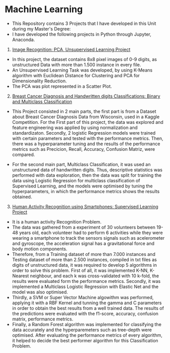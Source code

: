 # Machine Learning
* This Repository contains 3 Projects that I have developed in this Unit during my Master's Degree:
* I have developed the following projects in Python through Jupyter, Anaconda. 

1. [Image Recognition: PCA, Unsupervised Learning Project](https://github.com/JoseGil93/Machine-Learning/blob/master/SIT720_A1_218659676%20(2).pdf)

* In this project, the dataset contains 8x8 pixel images of 0-9 digits, as unstructured Data with more than 1.500 instance in every file. 
* An Unsupervised Learning Task was developed, by using K-Means algorithm with Euclidean Distance for Clustering and PCA for Dimensionality Reduction. 
* The PCA was plot represented in a Scatter Plot. 

2. [Breast Cancer Diagnosis and Handwritten digits Classifications: Binary and Multiclass Classification](https://github.com/JoseGil93/Machine-Learning/blob/master/Machine%20Learning%20A2%20Final.pdf)

* This Project consisted in 2 main parts, the first part is from a Dataset about Breast Cancer Diagnosis Data from Wisconsin, used in a Kaggle Competition. For the First part of this
project, the data was explored and feature engineering was applied by using normalization and standardizaton. Secondly, 2 logistic Regression models 
were trained with certain parameters and tested with the performance metrics. Then, there was a hyperparameter tuning and the results of the performance metrics such as 
Precicion, Recall, Accuracy, Confusion Matriz, were compared. 

* For the second main part, Multiclass Classification, it was used an unstructured data of handwritten digits. Thus, descriptive statistics was performed with data exploration, 
then the data was split for training the data using Logistic Regression for multiclass classification of Supervised Learning, and the models were optimised by tuning the hyperparameters, in
which the performance metrics shows the results obtained. 

3. [Human Activity Recognition using Smartphones: Supervised Learning Project](https://github.com/JoseGil93/Machine-Learning/blob/master/218659676%20Assignment%204%20ML%20(2).html.pdf)

* It is a human activity Recognition Problem. 
* The data was gathered from a experiment of 30 volunteers between 19-48 years old, each volunteer had to perform 6 activities while they were wearing a smartphone to track the sensors signals such as acelerometer and gyroscope, the acceleration signal has a gravitational force and body motion components. 
* Therefore, from a Training dataset of more than 7.000 instances and Testing dataset of more than 2.500 instances, compiled in txt files as digits of unstructured data, it was required to develop 5 algorithms in order to solve this problem. First of all, it was implemented K-NN, K-Nearest neighbour, and each k was cross-validated with 10 k-fold, the results were evaluated form the performance metrics. Secondly, it was implemented a Multiclass Logistic Regression with Elastic Net and the model was also optimised. 
* Thirdly, a SVM or Super Vector Machine algowithm was performed, applying it with a RBF Kernel and tunning the gamma and C parameters in order to obtain the best results from a well trained data. The results of the predictions were evaluated with the f1-score, accuracy, confusion matrix, performance metrics. 
* Finally, a Random Forest algorithm was implemented for classifying the data accurately and the hyperparemeters such as tree-depth were optimised. After evaluating the performance metrics of every algorithm, it helped to decide the best performer algorithm for this Classification Problem. 
